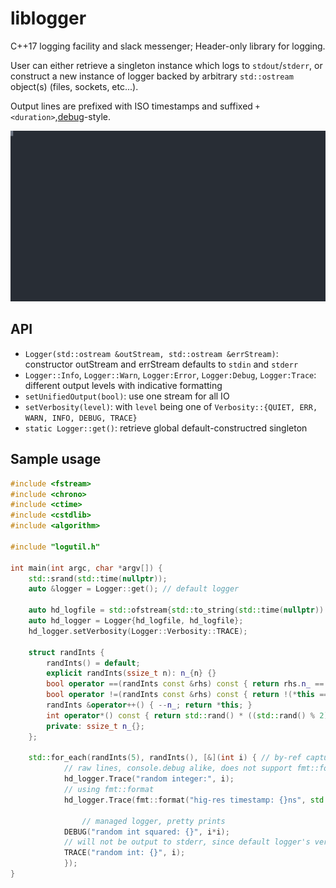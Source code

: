 # liblogger
C++17 logging facility and slack messenger;
Header-only library for logging.

User can either retrieve a singleton instance which logs to `stdout`/`stderr`, or construct a new instance of logger backed by
arbitrary `std::ostream` object(s) (files, sockets, etc...).

Output lines are prefixed with ISO timestamps and suffixed `+<duration>`,[debug](https://www.npmjs.com/package/debug)-style.

![Sample Session](sample-session.svg)

## API
* `Logger(std::ostream &outStream, std::ostream &errStream)`: constructor outStream and errStream defaults to `stdin` and `stderr`
* `Logger::Info`, `Logger::Warn`, `Logger:Error`, `Logger:Debug`, `Logger:Trace`: different output levels with indicative formatting
* `setUnifiedOutput(bool)`: use one stream for all IO
* `setVerbosity(level)`: with `level` being one of `Verbosity::{QUIET, ERR, WARN, INFO, DEBUG, TRACE}`
* `static Logger::get()`: retrieve global default-constructred singleton

## Sample usage
```c++
#include <fstream>
#include <chrono>
#include <ctime>
#include <cstdlib>
#include <algorithm>

#include "logutil.h"

int main(int argc, char *argv[]) {
	std::srand(std::time(nullptr));
	auto &logger = Logger::get(); // default logger

	auto hd_logfile = std::ofstream{std::to_string(std::time(nullptr)) + ".txt"};
	auto hd_logger = Logger{hd_logfile, hd_logfile};
	hd_logger.setVerbosity(Logger::Verbosity::TRACE);

	struct randInts {
		randInts() = default;
		explicit randInts(ssize_t n): n_{n} {}
		bool operator ==(randInts const &rhs) const { return rhs.n_ == n_; }
		bool operator !=(randInts const &rhs) const { return !(*this == rhs); }
		randInts &operator++() { --n_; return *this; }
		int operator*() const { return std::rand() * ((std::rand() % 2) ? -1 : 1); }
		private: ssize_t n_{};
	};

	std::for_each(randInts(5), randInts(), [&](int i) { // by-ref capture for 'logger'
			// raw lines, console.debug alike, does not support fmt::format syntax
			hd_logger.Trace("random integer:", i);
			// using fmt::format
			hd_logger.Trace(fmt::format("hig-res timestamp: {}ns", std::chrono::high_resolution_clock::now().time_since_epoch().count()));

		       	// managed logger, pretty prints
			DEBUG("random int squared: {}", i*i);
			// will not be output to stderr, since default logger's verbosity is DEBUG
			TRACE("random int: {}", i);
			});
}
```
